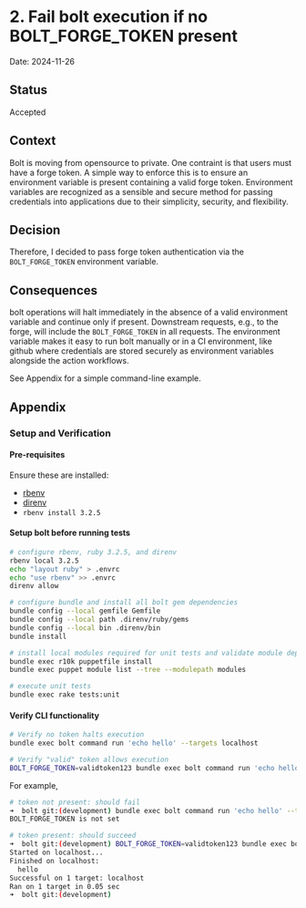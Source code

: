 # 2. Fail bolt execution if no BOLT_FORGE_TOKEN present

Date: 2024-11-26

## Status

Accepted

## Context

Bolt is moving from opensource to private.  One contraint is that users must have a forge token.  A simple way to enforce this is to ensure an environment variable is present containing a valid forge token.  Environment variables are recognized as a sensible and secure method for passing credentials into applications due to their simplicity, security, and flexibility.

## Decision

Therefore, I decided to pass forge token authentication via the `BOLT_FORGE_TOKEN` environment variable.

## Consequences

bolt operations will halt immediately in the absence of a valid environment variable and continue only if present. Downstream requests, e.g., to the forge, will include the `BOLT_FORGE_TOKEN` in all requests.  The environment variable makes it easy to run bolt manually or in a CI environment, like github where credentials are stored securely as environment variables alongside the action workflows.

See Appendix for a simple command-line example.

## Appendix

### Setup and Verification

#### Pre-requisites

Ensure these are installed:

* [rbenv](https://github.com/rbenv/rbenv)
* [direnv](https://direnv.net)
* `rbenv install 3.2.5`

#### Setup bolt before running tests


```bash
# configure rbenv, ruby 3.2.5, and direnv
rbenv local 3.2.5
echo "layout ruby" > .envrc
echo "use rbenv" >> .envrc
direnv allow

# configure bundle and install all bolt gem dependencies
bundle config --local gemfile Gemfile
bundle config --local path .direnv/ruby/gems
bundle config --local bin .direnv/bin
bundle install

# install local modules required for unit tests and validate module dependencies
bundle exec r10k puppetfile install
bundle exec puppet module list --tree --modulepath modules

# execute unit tests
bundle exec rake tests:unit
```

#### Verify CLI functionality

```bash
# Verify no token halts execution
bundle exec bolt command run 'echo hello' --targets localhost

# Verify "valid" token allows execution
BOLT_FORGE_TOKEN=validtoken123 bundle exec bolt command run 'echo hello' --targets localhost
```

For example,

```bash
# token not present: should fail
➜  bolt git:(development) bundle exec bolt command run 'echo hello' --targets localhost
BOLT_FORGE_TOKEN is not set

# token present: should succeed
➜  bolt git:(development) BOLT_FORGE_TOKEN=validtoken123 bundle exec bolt command run 'echo hello' --targets localhost
Started on localhost...
Finished on localhost:
  hello
Successful on 1 target: localhost
Ran on 1 target in 0.05 sec
➜  bolt git:(development) 
```
